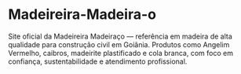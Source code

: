 # Madeireira-Madeira-o
Site oficial da Madeireira Madeiraço — referência em madeira de alta qualidade para construção civil em Goiânia. Produtos como Angelim Vermelho, caibros, madeirite plastificado e cola branca, com foco em confiança, sustentabilidade e atendimento profissional.
